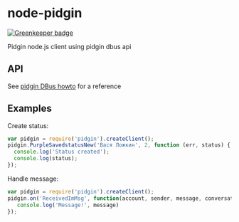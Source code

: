 node-pidgin
===========

[![Greenkeeper badge](https://badges.greenkeeper.io/sidorares/node-pidgin.svg)](https://greenkeeper.io/)

Pidgin node.js client using pidgin dbus api

## API

See [pidgin DBus howto](https://developer.pidgin.im/wiki/DbusHowto) for a reference

## Examples

Create status:
```js
var pidgin = require('pidgin').createClient();
pidgin.PurpleSavedstatusNew('Вася Ложкин', 2, function (err, status) {
  console.log('Status created');
  console.log(status);
});
```

Handle message:
```js
var pidgin = require('pidgin').createClient();
pidgin.on('ReceivedImMsg', function(account, sender, message, conversation, flags) {
   console.log('Message!', message)
});
```
